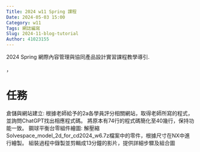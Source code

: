 ```yaml
---
Title: 2024 w11 Spring 課程
Date: 2024-05-03 15:00
Category: w11
Tags: 網誌編寫
Slug: 2024-11-blog-tutorial
Author: 41023155
---
```


2024 Spring 網際內容管理與協同產品設計實習課程教學導引.

<!-- PELICAN_END_SUMMARY -->，
# 任務
倉儲與網站建立: 根據老師給予的2a各學員評分相關網站，取得老師所寫的程式，並詢問ChatGPT找出相應程式碼。
將原本有74行的程式碼簡化至40幾行，保持功能一致。
鋼球平衡台零組件繪圖:
解壓縮Solvespace_model_2d_for_cd2024_w6.7z檔案中的零件，根據尺寸在NX中進行繪製。
組裝過程中錄製並剪輯成13分鐘的影片，提供詳細步驟及組合圖
